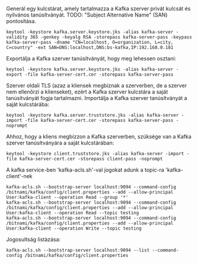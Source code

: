Generál egy kulcstárat, amely tartalmazza a Kafka szerver privát kulcsát és nyilvános tanúsítványát. TODO: "Subject Alternative Name" (SAN) pontosítása.

    keytool -keystore kafka.server.keystore.jks -alias kafka-server -validity 365 -genkey -keyalg RSA -storepass kafka-server-pass -keypass kafka-server-pass -dname "CN=localhost, O=organization, L=city, C=country" -ext SAN=DNS:localhost,DNS:bs-kafka,IP:192.168.0.181

Exportálja a Kafka szerver tanúsítványát, hogy meg lehessen osztani:

    keytool -keystore kafka.server.keystore.jks -alias kafka-server -export -file kafka-server-cert.cer -storepass kafka-server-pass

Szerver oldali TLS (azaz a kliensek megbíznak a szerverben, de a szerver nem ellenőrzi a klienseket),
ezért a Kafka szerver kulcstára a saját tanúsítványát fogja tartalmazni.
Importálja a Kafka szerver tanúsítványát a saját kulcstárába:

    keytool -keystore kafka.server.truststore.jks -alias kafka-server -import -file kafka-server-cert.cer -storepass kafka-server-pass -noprompt

Ahhoz, hogy a kliens megbízzon a Kafka szerverben, szüksége van a Kafka szerver tanúsítványára a saját kulcstárában:

    keytool -keystore client.truststore.jks -alias kafka-server -import -file kafka-server-cert.cer -storepass client-pass -noprompt

A kafka service-ben 'kafka-acls.sh'-val jogokat adunk a topic-ra 'kafka-client'-nek

    kafka-acls.sh --bootstrap-server localhost:9094 --command-config /bitnami/kafka/config/client.properties --add --allow-principal User:kafka-client --operation Read --group '*'
    kafka-acls.sh --bootstrap-server localhost:9094 --command-config /bitnami/kafka/config/client.properties --add --allow-principal User:kafka-client --operation Read --topic testing
    kafka-acls.sh --bootstrap-server localhost:9094 --command-config /bitnami/kafka/config/client.properties --add --allow-principal User:kafka-client --operation Write --topic testing

Jogosultság listàzása:

    kafka-acls.sh --bootstrap-server localhost:9094 --list --command-config /bitnami/kafka/config/client.properties
